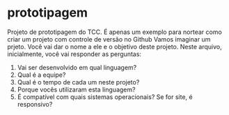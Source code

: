 # prototipagem
Projeto de prototipagem do TCC. É apenas um exemplo para nortear como criar um projeto com controle de versão no Github
Vamos imaginar um prjeto. Você vai dar o nome a ele e o objetivo deste projeto.
Neste arquivo, inicialmente, você vai responder as perguntas:

1) Vai ser desenvolvido em qual linguagem?
2) Qual é a equipe?
3) Qual é o tempo de cada um neste projeto?
4) Porque vocês utilizaram esta linguagem?
5) É compatível com quais sistemas operacionais? Se for site, é responsivo?
